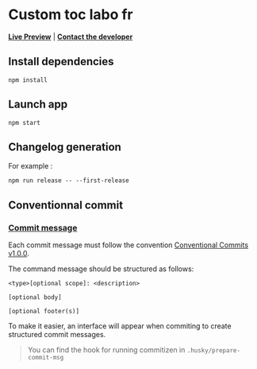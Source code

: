 # Custom toc labo fr

[**Live Preview**](https://capeezy.directplateforme.com) | [**Contact the developer**](mailto:laurent@heneman@yahoo.fr)

## Install dependencies

````text
npm install
````

## Launch app

````text
npm start
````

## Changelog generation

For example :

````text
npm run release -- --first-release
`````

## Conventionnal commit

### <a id="commit" href="#commit">Commit message</a>

Each commit message must follow the convention [Conventional Commits v1.0.0](https://www.conventionalcommits.org/en/v1.0.0/).

The command message should be structured as follows:

```plaintext
<type>[optional scope]: <description>

[optional body]

[optional footer(s)]
```

To make it easier, an interface will appear when commiting to create structured commit messages.

> You can find the hook for running commitizen in `.husky/prepare-commit-msg`
